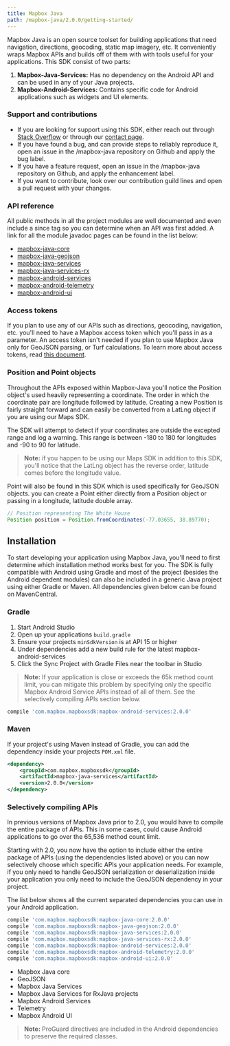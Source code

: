 ```yaml
---
title: Mapbox Java
path: /mapbox-java/2.0.0/getting-started/
---
```


Mapbox Java is an open source toolset for building applications that need navigation, directions, geocoding, static map imagery, etc. It conveniently wraps Mapbox APIs and builds off of them with with tools useful for your applications. This SDK consist of two parts:

1. **Mapbox-Java-Services:** Has no dependency on the Android API and can be used in any of your Java projects.
2. **Mapbox-Android-Services:** Contains specific code for Android applications such as widgets and UI elements.

### Support and contributions

- If you are looking for support using this SDK, either reach out through [Stack Overflow](https://stackoverflow.com/questions/tagged/mapbox+android) or through our [contact page](https://www.mapbox.com/contact/).
- If you have found a bug, and can provide steps to reliably reproduce it, open an issue in the /mapbox-java repository on Github and apply the bug label.
- If you have a feature request, open an issue in the /mapbox-java repository on Github, and apply the enhancement label.
- If you want to contribute, look over our contribution guild lines and open a pull request with your changes.

### API reference
All public methods in all the project modules are well documented and even include a since tag so you can determine when an API was first added. A link for all the module javadoc pages can be found in the list below:

- [mapbox-java-core](http://mapbox.com/mapbox-java/api/libjava-core/2.0.0/)
- [mapbox-java-geojson](http://mapbox.com/mapbox-java/api/libjava-geojson/2.0.0/)
- [mapbox-java-services](http://mapbox.com/mapbox-java/api/libjava-services/2.0.0/)
- [mapbox-java-services-rx](http://mapbox.com/mapbox-java/api/libjava-services-rx/2.0.0/)
- [mapbox-android-services](http://mapbox.com/mapbox-java/api/libandroid-services/2.0.0/)
- [mapbox-android-telemetry](http://mapbox.com/mapbox-java/api/libandroid-telemetry/2.0.0/)
- [mapbox-android-ui](http://mapbox.com/mapbox-java/api/libandroid-ui/2.0.0/)

### Access tokens
If you plan to use any of our APIs such as directions, geocoding, navigation, etc. you'll need to have a Mapbox access token which you'll pass in as a parameter. An access token isn't needed if you plan to use Mapbox Java only for GeoJSON parsing, or Turf calculations. To learn more about access tokens, read [this document](https://www.mapbox.com/help/create-api-access-token/).

### Position and Point objects
Throughout the APIs exposed within Mapbox-Java you'll notice the Position object's used heavily representing a coordinate. The order in which the coordinate pair are longitude followed by latitude. Creating a new Position is fairly straight forward and can easily be converted from a LatLng object if you are using our Maps SDK.

The SDK will attempt to detect if your coordinates are outside the excepted range and log a warning. This range is between -180 to 180 for longitudes and -90 to 90 for latitude.

> **Note:** if you happen to be using our Maps SDK in addition to this SDK, you'll notice that the LatLng object has the reverse order, latitude comes before the longitude value.

Point will also be found in this SDK which is used specifically for GeoJSON objects. you can create a Point either directly from a Position object or passing in a longitude, latitude double array.

```java
// Position representing The White House
Position position = Position.fromCoordinates(-77.03655, 38.89770);
```

## Installation
To start developing your application using Mapbox Java, you'll need to first determine which installation method works best for you. The SDK is fully compatible with Android using Gradle and most of the project (besides the Android dependent modules) can also be included in a generic Java project using either Gradle or Maven. All dependencies given below can be found on MavenCentral.

### Gradle

1. Start Android Studio
2. Open up your applications `build.gradle`
3. Ensure your projects `minSdkVersion` is at API 15 or higher
4. Under dependencies add a new build rule for the latest mapbox-android-services
5. Click the Sync Project with Gradle Files near the toolbar in Studio

> **Note:** If your application is close or exceeds the 65k method count limit, you can mitigate this problem by specifying only the specific Mapbox Android Service APIs instead of all of them. See the selectively compiling APIs section below.

```groovy
compile 'com.mapbox.mapboxsdk:mapbox-android-services:2.0.0'
```

### Maven

If your project's using Maven instead of Gradle, you can add the dependency inside your projects `POM.xml` file.

```xml
<dependency>
    <groupId>com.mapbox.mapboxsdk</groupId>
    <artifactId>mapbox-java-services</artifactId>
    <version>2.0.0</version>
</dependency>
```

### Selectively compiling APIs

In previous versions of Mapbox Java prior to 2.0, you would have to compile the entire package of APIs. This in some cases, could cause Android applications to go over the 65,536 method count limit.

Starting with 2.0, you now have the option to include either the entire package of APIs (using the dependencies listed above) or you can now selectively choose which specific APIs your application needs. For example, if you only need to handle GeoJSON serialization or deserialization inside your application you only need to include the GeoJSON dependency in your project.

The list below shows all the current separated dependencies you can use in your Android application.

```groovy
compile 'com.mapbox.mapboxsdk:mapbox-java-core:2.0.0'
compile 'com.mapbox.mapboxsdk:mapbox-java-geojson:2.0.0'
compile 'com.mapbox.mapboxsdk:mapbox-java-services:2.0.0'
compile 'com.mapbox.mapboxsdk:mapbox-java-services-rx:2.0.0'
compile 'com.mapbox.mapboxsdk:mapbox-android-services:2.0.0'
compile 'com.mapbox.mapboxsdk:mapbox-android-telemetry:2.0.0'
compile 'com.mapbox.mapboxsdk:mapbox-android-ui:2.0.0'
```

- Mapbox Java core
- GeoJSON
- Mapbox Java Services
- Mapbox Java Services for RxJava projects
- Mapbox Android Services
- Telemetry
- Mapbox Android UI

> **Note:** ProGuard directives are included in the Android dependencies to preserve the required classes.
